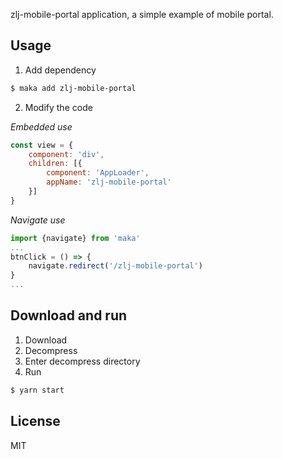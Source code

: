 zlj-mobile-portal application, a simple example of mobile portal.

## Usage

1. Add dependency
```bash
$ maka add zlj-mobile-portal
```

2. Modify the code

*Embedded use*
```javascript
const view = {
    component: 'div',
    children: [{
        component: 'AppLoader',
        appName: 'zlj-mobile-portal'
    }]
}
```
*Navigate use*
```javascript
import {navigate} from 'maka'
...
btnClick = () => {
    navigate.redirect('/zlj-mobile-portal')
}
...
```

## Download and run

1. Download
2. Decompress
3. Enter decompress directory
4. Run
```bash
$ yarn start
```

## License

MIT

